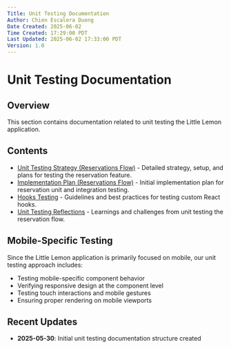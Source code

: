 ```yaml
---
Title: Unit Testing Documentation
Author: Chien Escalera Duong
Date Created: 2025-06-02
Time Created: 17:29:00 PDT
Last Updated: 2025-06-02 17:33:00 PDT
Version: 1.0
---
```


# Unit Testing Documentation

## Overview

This section contains documentation related to unit testing the Little Lemon application.

## Contents

- [Unit Testing Strategy (Reservations Flow)](./unit-testing-reservations-strategy.md) - Detailed strategy, setup, and plans for testing the reservation feature.
- [Implementation Plan (Reservations Flow)](./implementation-plan-reservations.md) - Initial implementation plan for reservation unit and integration testing.
- [Hooks Testing](./hooks-testing.md) - Guidelines and best practices for testing custom React hooks.
- [Unit Testing Reflections](./unit-testing-reflections.md) - Learnings and challenges from unit testing the reservation flow.

## Mobile-Specific Testing

Since the Little Lemon application is primarily focused on mobile, our unit testing approach includes:
- Testing mobile-specific component behavior
- Verifying responsive design at the component level
- Testing touch interactions and mobile gestures
- Ensuring proper rendering on mobile viewports

## Recent Updates

- **2025-05-30**: Initial unit testing documentation structure created
